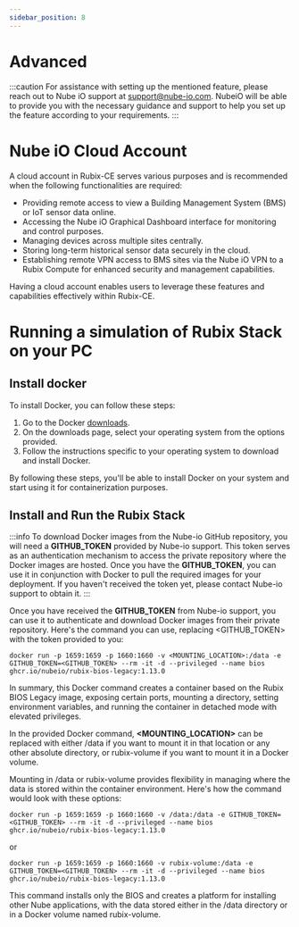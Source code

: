 ```yaml
---
sidebar_position: 8
---
```


# Advanced

:::caution
For assistance with setting up the mentioned feature, please reach out to Nube iO support at support@nube-io.com. NubeiO will be able to provide you with the necessary guidance and support to help you set up the feature according to your requirements.
:::

# Nube iO Cloud Account
A cloud account in Rubix-CE serves various purposes and is recommended when the following functionalities are required:

- Providing remote access to view a Building Management System (BMS) or IoT sensor data online.
- Accessing the Nube iO Graphical Dashboard interface for monitoring and control purposes.
- Managing devices across multiple sites centrally.
- Storing long-term historical sensor data securely in the cloud.
- Establishing remote VPN access to BMS sites via the Nube iO VPN to a Rubix Compute for enhanced security and management capabilities.

Having a cloud account enables users to leverage these features and capabilities effectively within Rubix-CE.

# Running a simulation of Rubix Stack on your PC

## Install docker

To install Docker, you can follow these steps:

1. Go to the Docker [downloads](https://docs.docker.com/get-docker/).
2. On the downloads page, select your operating system from the options provided.
3. Follow the instructions specific to your operating system to download and install Docker.

By following these steps, you'll be able to install Docker on your system and start using it for containerization purposes.

## Install and Run the Rubix Stack

:::info
To download Docker images from the Nube-io GitHub repository, you will need a **GITHUB_TOKEN** provided by Nube-io support. This token serves as an authentication mechanism to access the private repository where the Docker images are hosted. Once you have the **GITHUB_TOKEN**, you can use it in conjunction with Docker to pull the required images for your deployment. If you haven't received the token yet, please contact Nube-io support to obtain it.
:::

Once you have received the **GITHUB_TOKEN** from Nube-io support, you can use it to authenticate and download Docker images from their private repository. Here's the command you can use, replacing <GITHUB_TOKEN> with the token provided to you:

```
docker run -p 1659:1659 -p 1660:1660 -v <MOUNTING_LOCATION>:/data -e GITHUB_TOKEN=<GITHUB_TOKEN> --rm -it -d --privileged --name bios ghcr.io/nubeio/rubix-bios-legacy:1.13.0
```
In summary, this Docker command creates a container based on the Rubix BIOS Legacy image, exposing certain ports, mounting a directory, setting environment variables, and running the container in detached mode with elevated privileges.


In the provided Docker command, **<MOUNTING_LOCATION>** can be replaced with either /data if you want to mount it in that location or any other absolute directory, or rubix-volume if you want to mount it in a Docker volume.

Mounting in /data or rubix-volume provides flexibility in managing where the data is stored within the container environment. Here's how the command would look with these options:

```
docker run -p 1659:1659 -p 1660:1660 -v /data:/data -e GITHUB_TOKEN=<GITHUB_TOKEN> --rm -it -d --privileged --name bios ghcr.io/nubeio/rubix-bios-legacy:1.13.0
```
or

```
docker run -p 1659:1659 -p 1660:1660 -v rubix-volume:/data -e GITHUB_TOKEN=<GITHUB_TOKEN> --rm -it -d --privileged --name bios ghcr.io/nubeio/rubix-bios-legacy:1.13.0
```

This command installs only the BIOS and creates a platform for installing other Nube applications, with the data stored either in the /data directory or in a Docker volume named rubix-volume.
